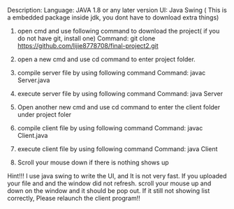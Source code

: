 Description:
  Language: JAVA 1.8 or any later version
  UI: Java Swing ( This is a embedded package inside jdk, you dont have to download extra things)

1. open cmd and use following command to download the project( if you do not have git, install one)
 Command:  git clone https://github.com/lijie8778708/final-project2.git
 
2. open a new cmd and use cd command to enter project folder.

3. compile server file by using following command
  Command: javac Server.java
4. execute server file by using following command
  Command: java Server
  
5. Open another new cmd and use cd command to enter the client folder under project foler

6. compile client file by using following command
  Command: javac Client.java
7. execute client file by using following command
  Command: java Client
8. Scroll your mouse down if there is nothing shows up
  
Hint!!!
 I use java swing to write the UI, and It is not very fast. If you uploaded your file and and the window did not refresh. 
 scroll your mouse up and down on the window and it should be pop out. If it still not showing list correctly, Please
 relaunch the client program!!
